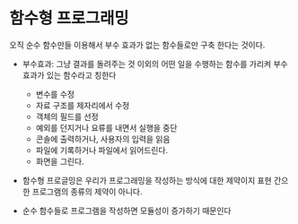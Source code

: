 # 함수형 프로그래밍

오직 순수 함수만들 이용해서 부수 효과가 없는 함수들로만 구축 한다는 것이다.

- 부수효과: 그냥 결과를 돌려주는 것 이외의 어떤 일을 수행하는 함수를 가리켜 부수 효과가 있는 함수라고 칭한다

  - 변수를 수정
  - 자료 구조를 제자리에서 수정
  - 객체의 필드를 선정
  - 예외를 던지거나 요류를 내면서 실행을 중단
  - 콘솔에 출력하거나, 사용자의 입력을 읽음
  - 파일에 기록하거나 파일에서 읽어드린다.
  - 화면을 그린다.

- 함수형 프로글밍은 우리가 프로그래밍을 작성하는 방식에 대한 제약이지 표현 간으한 프로그램의 종류의 제약이 아니다.
- 순수 함수들로 프로그램을 작성하면 모듈성이 증가하기 때문인다

